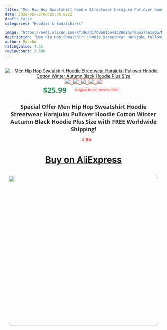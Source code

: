 ```yaml
---
title: "Men Hip Hop Sweatshirt Hoodie Streetwear Harajuku Pullover Hoodie Cotton Winter Autumn Black Hoodie Plus Size"
date: 2020-05-25T08:25:36.892Z
draft: false
categories: "Hoodies & Sweatshirts"

image: "https://ae01.alicdn.com/kf/H6ad17b86015e41b2861bc78b637aa1a0G/Men-Hip-Hop-Sweatshirt-Hoodie-Streetwear-Harajuku-Pullover-Hoodie-Cotton-Winter-Autumn-Black-Hoodie-Plus-Size.jpg"
description: "Men Hip Hop Sweatshirt Hoodie Streetwear Harajuku Pullover Hoodie Cotton Winter Autumn Black Hoodie Plus Size"
author: Marsha
ratingvalue: 4.55
reviewcount: 2.666
---
```

<br>
<div style="text-align: center;">
<a href="https://s.click.aliexpress.com/e/_AYbbSH" target="_blank" rel="nofollow noopener noreferrer"><img alt="Men Hip Hop Sweatshirt Hoodie Streetwear Harajuku Pullover Hoodie Cotton Winter Autumn Black Hoodie Plus Size" class="magnifier-image" src="https://ae01.alicdn.com/kf/H6ad17b86015e41b2861bc78b637aa1a0G/Men-Hip-Hop-Sweatshirt-Hoodie-Streetwear-Harajuku-Pullover-Hoodie-Cotton-Winter-Autumn-Black-Hoodie-Plus-Size.jpg_640x640.jpg">
<br>
<img style="border:1px solid salmon" src="https://ae01.alicdn.com/kf/H6ad17b86015e41b2861bc78b637aa1a0G/Men-Hip-Hop-Sweatshirt-Hoodie-Streetwear-Harajuku-Pullover-Hoodie-Cotton-Winter-Autumn-Black-Hoodie-Plus-Size.jpg_120x120.jpg">&nbsp;&nbsp;<img style="border:1px solid salmon" src="https://ae01.alicdn.com/kf/H4d44ee4c1da147789370f1bf6299d1c4m/Men-Hip-Hop-Sweatshirt-Hoodie-Streetwear-Harajuku-Pullover-Hoodie-Cotton-Winter-Autumn-Black-Hoodie-Plus-Size.jpg_120x120.jpg">&nbsp;&nbsp;<img style="border:1px solid salmon" src="https://ae01.alicdn.com/kf/Ha1391718fadf4eedbcaef227228da6d5j/Men-Hip-Hop-Sweatshirt-Hoodie-Streetwear-Harajuku-Pullover-Hoodie-Cotton-Winter-Autumn-Black-Hoodie-Plus-Size.jpg_120x120.jpg">&nbsp;&nbsp;<img style="border:1px solid salmon" src="https://ae01.alicdn.com/kf/Hd5db0f0aced04cb1bf35a02313e87c2bL/Men-Hip-Hop-Sweatshirt-Hoodie-Streetwear-Harajuku-Pullover-Hoodie-Cotton-Winter-Autumn-Black-Hoodie-Plus-Size.jpg_120x120.jpg">&nbsp;&nbsp;<img style="border:1px solid salmon" src="https://ae01.alicdn.com/kf/H5b9f539a25ab439ebea6ab08b51d8d66M/Men-Hip-Hop-Sweatshirt-Hoodie-Streetwear-Harajuku-Pullover-Hoodie-Cotton-Winter-Autumn-Black-Hoodie-Plus-Size.jpg_120x120.jpg"></a></div><br0>
<div style="text-align: center;"><span style="background-color: white; border: 0px; box-sizing: border-box; color: seagreen; display: inline-block; font-family: &quot;open sans&quot; , &quot;arial&quot; , &quot;helvetica&quot; , sans-serif , &quot;heiti&quot;; font-size: 24px; font-stretch: inherit; font-weight: 700; line-height: inherit; margin: 0px 10px 0px 0px; padding: 0px; vertical-align: middle;">$25.99 </span>
<span style="background: rgb(255 , 241 , 241); border-radius: 3px; border: 0px; box-sizing: border-box; color: #ff4747; display: inline-block; font-family: inherit; font-size: 12px; font-stretch: inherit; font-style: inherit; font-variant: inherit; font-weight: 600; line-height: inherit; margin: 0px; padding: 2px 5px; transform: scale(0.9); vertical-align: middle;">Original Price : <b style="text-decoration: line-through;">$37.13 </b> 30%&nbsp;&nbsp;</span></div>
<h1 style="color: #333333; display: inline-block; font-family: &quot;open sans&quot; , &quot;arial&quot; , &quot;helvetica&quot; , sans-serif , &quot;heiti&quot;; font-size: 18px; font-stretch: inherit; font-weight: 700; text-align: center;">Special Offer Men Hip Hop Sweatshirt Hoodie Streetwear Harajuku Pullover Hoodie Cotton Winter Autumn Black Hoodie Plus Size with FREE Worldwide Shipping!</h1>
<div style="color: #ff4747; text-align: center;">
<img src="https://4.bp.blogspot.com/-M0ZcTcb-5uY/XleCXlxnR4I/AAAAAAAAAEc/OrjgMkXV1oMQFaCRZj5HQwOCBcu3w1FegCPcBGAYYCw/s1600/star.png" style="height: 15px;">&nbsp;<b>4.55</b></div>
<div class="button_cont" align="center"><a class="buynow_a" href="https://s.click.aliexpress.com/e/_AYbbSH" target="_blank" rel="nofollow noopener noreferrer"><H1>Buy on AliExpress</H1></a></div><br>
<div class="separator" style="clear: both; text-align: center;">
<img src="https://lh3.googleusercontent.com/-pTy5HemUv9M/XlePHvY0dAI/AAAAAAAAAE4/0nX5iRUoIWY8eMW9Dpxeirr157OZliDIgCLcBGAsYHQ/s1600/badge.gif" width="480">
</div>
